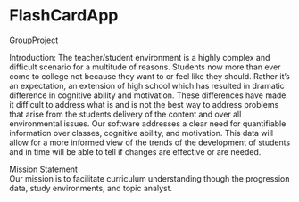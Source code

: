 # FlashCardApp
GroupProject

Introduction:
The teacher/student environment is a highly complex and difficult scenario for a multitude of reasons. Students now more than ever come to college not because they want to or feel like they should. Rather it’s an expectation, an extension of high school which has resulted in dramatic difference in cognitive ability and motivation. These differences have made it difficult to address what is and is not the best way to address problems that arise from the students delivery of the content and over all environmental issues. Our software addresses a clear need for quantifiable information over classes, cognitive ability, and motivation. This data will allow for a more informed view of the trends of the development of students and in time will be able to tell if changes are effective or are needed.

Mission Statement	
Our mission is to facilitate curriculum understanding though the progression data, study environments, and topic analyst.  

